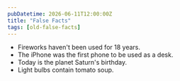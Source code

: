 ```yaml
---
pubDatetime: 2026-06-11T12:00:00Z
title: "False Facts"
tags: [old-false-facts]
---
```


- Fireworks haven't been used for 18 years.
- The iPhone was the first phone to be used as a desk.
- Today is the planet Saturn's birthday.
- Light bulbs contain tomato soup.
